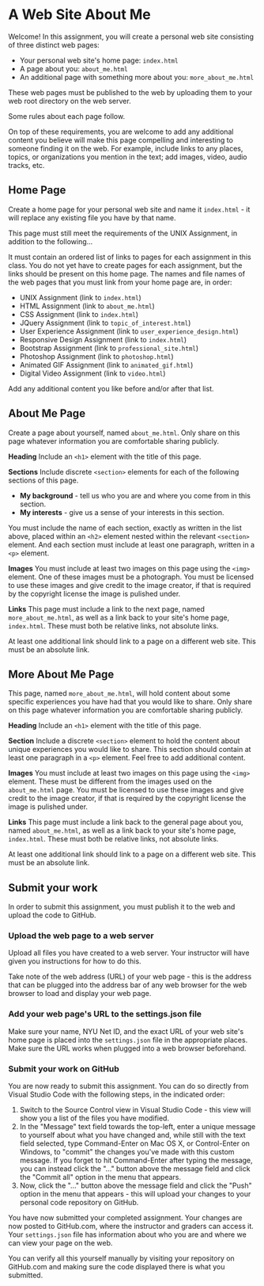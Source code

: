 # A Web Site About Me

Welcome! In this assignment, you will create a personal web site consisting of three distinct web pages:

- Your personal web site's home page: `index.html`
- A page about you: `about_me.html`
- An additional page with something more about you: `more_about_me.html`

These web pages must be published to the web by uploading them to your web root directory on the web server.

Some rules about each page follow.

On top of these requirements, you are welcome to add any additional content you believe will make this page compelling and interesting to someone finding it on the web. For example, include links to any places, topics, or organizations you mention in the text; add images, video, audio tracks, etc.

## Home Page

Create a home page for your personal web site and name it `index.html` - it will replace any existing file you have by that name.

This page must still meet the requirements of the UNIX Assignment, in addition to the following...

It must contain an ordered list of links to pages for each assignment in this class. You do not yet have to create pages for each assignment, but the links should be present on this home page. The names and file names of the web pages that you must link from your home page are, in order:

- UNIX Assignment (link to `index.html`)
- HTML Assignment (link to `about_me.html`)
- CSS Assignment (link to `index.html`)
- JQuery Assignment (link to `topic_of_interest.html`)
- User Experience Assignment (link to `user_experience_design.html`)
- Responsive Design Assignment (link to `index.html`)
- Bootstrap Assignment (link to `professional_site.html`)
- Photoshop Assignment (link to `photoshop.html`)
- Animated GIF Assignment (link to `animated_gif.html`)
- Digital Video Assignment (link to `video.html`)

Add any additional content you like before and/or after that list.

## About Me Page

Create a page about yourself, named `about_me.html`. Only share on this page whatever information you are comfortable sharing publicly.

**Heading**
Include an `<h1>` element with the title of this page.

**Sections**
Include discrete `<section>` elements for each of the following sections of this page.

- **My background** - tell us who you are and where you come from in this section.
- **My interests** - give us a sense of your interests in this section.

You must include the name of each section, exactly as written in the list above, placed within an `<h2>` element nested within the relevant `<section>` element. And each section must include at least one paragraph, written in a `<p>` element.

**Images**
You must include at least two images on this page using the `<img>` element. One of these images must be a photograph. You must be licensed to use these images and give credit to the image creator, if that is required by the copyright license the image is pulished under.

**Links**
This page must include a link to the next page, named `more_about_me.html`, as well as a link back to your site's home page, `index.html`. These must both be relative links, not absolute links.

At least one additional link should link to a page on a different web site. This must be an absolute link.

## More About Me Page

This page, named `more_about_me.html`, will hold content about some specific experiences you have had that you would like to share. Only share on this page whatever information you are comfortable sharing publicly.

**Heading**
Include an `<h1>` element with the title of this page.

**Section**
Include a discrete `<section>` element to hold the content about unique experiences you would like to share. This section should contain at least one paragraph in a `<p>` element. Feel free to add additional content.

**Images**
You must include at least two images on this page using the `<img>` element. These must be different from the images used on the `about_me.html` page. You must be licensed to use these images and give credit to the image creator, if that is required by the copyright license the image is pulished under.

**Links**
This page must include a link back to the general page about you, named `about_me.html`, as well as a link back to your site's home page, `index.html`. These must both be relative links, not absolute links.

At least one additional link should link to a page on a different web site. This must be an absolute link.

## Submit your work

In order to submit this assignment, you must publish it to the web and upload the code to GitHub.

### Upload the web page to a web server

Upload all files you have created to a web server. Your instructor will have given you instructions for how to do this.

Take note of the web address (URL) of your web page - this is the address that can be plugged into the address bar of any web browser for the web browser to load and display your web page.

### Add your web page's URL to the settings.json file

Make sure your name, NYU Net ID, and the exact URL of your web site's home page is placed into the `settings.json` file in the appropriate places. Make sure the URL works when plugged into a web browser beforehand.

### Submit your work on GitHub

You are now ready to submit this assignment. You can do so directly from Visual Studio Code with the following steps, in the indicated order:

1. Switch to the Source Control view in Visual Studio Code - this view will show you a list of the files you have modified.
1. In the "Message" text field towards the top-left, enter a unique message to yourself about what you have changed and, while still with the text field selected, type Command-Enter on Mac OS X, or Control-Enter on Windows, to "commit" the changes you've made with this custom message. If you forget to hit Command-Enter after typing the message, you can instead click the "..." button above the message field and click the "Commit all" option in the menu that appears.
1. Now, click the "..." button above the message field and click the "Push" option in the menu that appears - this will upload your changes to your personal code repository on GitHub.

You have now submitted your completed assignment. Your changes are now posted to GitHub.com, where the instructor and graders can access it. Your `settings.json` file has information about who you are and where we can view your page on the web.

You can verify all this yourself manually by visiting your repository on GitHub.com and making sure the code displayed there is what you submitted.
